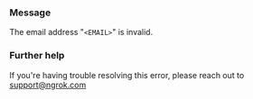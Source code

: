 
### Message
The email address "<code>&lt;EMAIL&gt;</code>" is invalid.

### Further help
If you're having trouble resolving this error, please reach out to [support@ngrok.com](mailto:support@ngrok.com?subject=Help%20with%20ERR_NGROK_1010)


